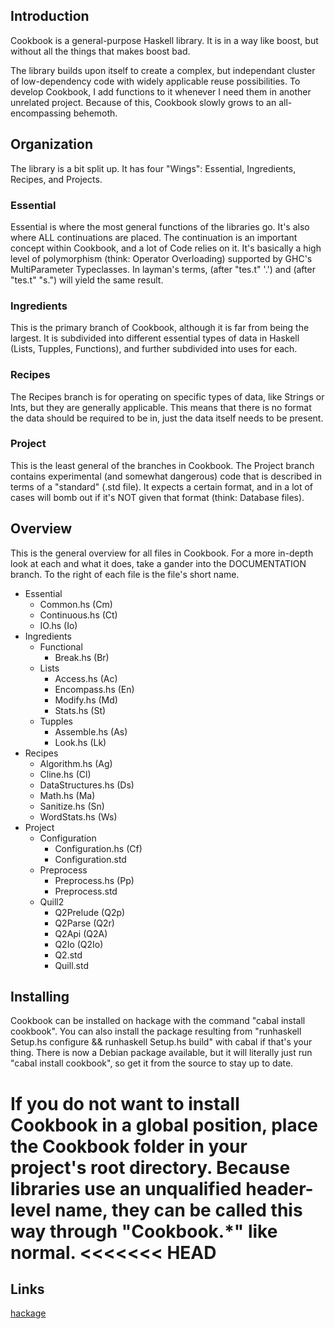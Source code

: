 Introduction
--------------
Cookbook is a general-purpose Haskell library. It is in a way like boost, but without all the things that makes boost bad. 

The library builds upon itself to create a complex, but independant cluster of low-dependency code with widely applicable reuse possibilities. To develop Cookbook, I add functions to it whenever I need them in another unrelated project. Because of this, Cookbook slowly grows to an all-encompassing behemoth.

Organization
-------------
The library is a bit split up. It has four "Wings": Essential, Ingredients, Recipes, and Projects.

### Essential
Essential is where the most general functions of the libraries go. It's also where ALL continuations are placed. The continuation is an important concept within Cookbook, and a lot of Code relies on it. It's basically a high level of polymorphism (think: Operator Overloading) supported by GHC's MultiParameter Typeclasses. In layman's terms, (after "tes.t" '.') and (after "tes.t" "s.") will yield the same result.

### Ingredients
This is the primary branch of Cookbook, although it is far from being the largest. It is subdivided into different essential types of data in Haskell (Lists, Tupples, Functions), and further subdivided into uses for each.

### Recipes
The Recipes branch is for operating on specific types of data, like Strings or Ints, but they are generally applicable. This means that there is no format the data should be required to be in, just the data itself needs to be present.

### Project
This is the least general of the branches in Cookbook. The Project branch contains experimental (and somewhat dangerous) code that is described in terms of a "standard" (.std file). It expects a certain format, and in a lot of cases will bomb out if it's NOT given that format (think: Database files).

Overview
------------

This is the general overview for all files in Cookbook. For a more in-depth look at each and what it does, take a gander into the DOCUMENTATION branch. To the right of each file is the file's short name.

* Essential
  * Common.hs     (Cm)
  * Continuous.hs (Ct)
  * IO.hs         (Io)
* Ingredients
  * Functional
    * Break.hs (Br)
  * Lists
    * Access.hs    (Ac)
    * Encompass.hs (En)
    * Modify.hs    (Md)
    * Stats.hs     (St)
  * Tupples
    * Assemble.hs (As)
    * Look.hs     (Lk)
* Recipes
  * Algorithm.hs      (Ag)
  * Cline.hs          (Cl)
  * DataStructures.hs (Ds)
  * Math.hs           (Ma)
  * Sanitize.hs       (Sn)
  * WordStats.hs      (Ws)
* Project
  * Configuration
    * Configuration.hs (Cf)
    * Configuration.std
  * Preprocess
    * Preprocess.hs (Pp)
    * Preprocess.std
  * Quill2
      * Q2Prelude (Q2p)
      * Q2Parse   (Q2r)
      * Q2Api     (Q2A)
      * Q2Io      (Q2Io)
      * Q2.std
    * Quill.std
    
Installing
-------------
Cookbook can be installed on hackage with the command "cabal install cookbook". You can also install the package resulting from "runhaskell Setup.hs configure && runhaskell Setup.hs build" with cabal if that's your thing. There is now a Debian package available, but it will literally just run "cabal install cookbook", so get it from the source to stay up to date.

If you do not want to install Cookbook in a global position, place the Cookbook folder in your project's root directory. Because libraries use an unqualified header-level name, they can be called this way through "Cookbook.*" like normal.
<<<<<<< HEAD
=======

Links
-------
[hackage](http://hackage.haskell.org/package/cookbook)

